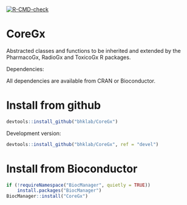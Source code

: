 [![R-CMD-check](https://github.com/bhklab/CoreGx/workflows/R-CMD-check-bioc-devel/badge.svg)](https://github.com/bhklab/CoreGx/actions)

CoreGx
==========

Abstracted classes and functions to be inherited and extended by the PharmacoGx, RadioGx and ToxicoGx R packages.


Dependencies:

All dependencies are available from CRAN or Bioconductor.


# Install from github

```r
devtools::install_github("bhklab/CoreGx")
```

Development version:

```r
devtools::install_github("bhklab/CoreGx", ref = "devel")
```

# Install from Bioconductor

```r
if (!requireNamespace("BiocManager", quietly = TRUE))
    install.packages("BiocManager")
BiocManager::install("CoreGx")
```